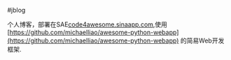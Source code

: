 #jblog

个人博客，部署在SAE[code4awesome.sinaapp.com](http://code4awesome.sinaapp.com),使用[https://github.com/michaelliao/awesome-python-webapp](https://github.com/michaelliao/awesome-python-webapp)
的简易Web开发框架.
